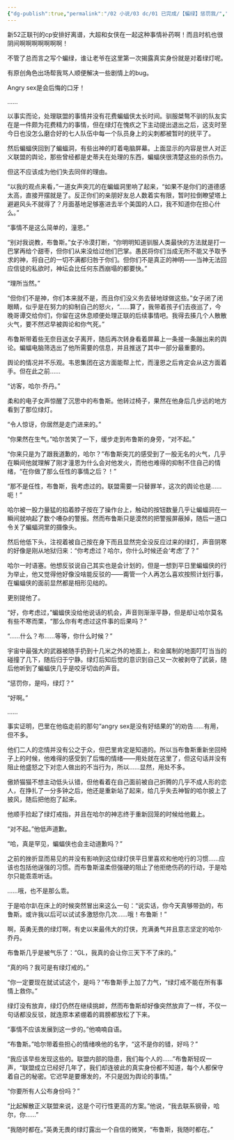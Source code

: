 ```yaml
---
{"dg-publish":true,"permalink":"/02 小说/03 dc/01 已完成/【蝙绿】惩罚我/","tags":["创作/10_其他/乙女向/否","创作/02_衍生/dc","创作/03_类型/故事片段","创作/04_进度/已完成","创作/10_其他/NSFW/否"],"noteIcon":""}
---
```



新52正联刊的cp安排好离谱，大超和女侠在一起这种事情补药啊！而且时机也很阴间啊啊啊啊啊啊啊！

不管了总而言之写个蝙绿，谁让老爷在这里第一次揭露真实身份就是对着绿灯呢。

有原创角色出场帮我骂人顺便解决一些剧情上的bug。

Angry sex是会后悔的口牙！

……

以事实而论，处理联盟的事情并没有花费蝙蝠侠太长时间。驯服桀骜不驯的队友实在是一件颇为花费精力的事情，但在绿灯在愧疚之下主动提出退出之后，这支时至今日也没怎么磨合好的七人队伍中每一个队员身上的尖刺都被暂时的抚平了。

然后蝙蝠侠回到了蝙蝠洞，有些出神的盯着电脑屏幕。上面显示的内容是世人对正义联盟的舆论，那些曾经都是史蒂夫在处理的东西，蝙蝠侠很清楚这些的杀伤力。

但这不应该成为他们失去同伴的理由。

“以我的观点来看，”一道女声突兀的在蝙蝠洞里响了起来，“如果不是你们的道德感太高，直接开摆就是了。反正你们的亲朋好友总人数着实有限，暂时拉倒瞭望塔上避避风头不就得了？月面基地足够塞进去半个美国的人口，我不知道你在担心什么。”

“事情不是这么简单的，潼恩。”

“别对我说教，布鲁斯。”女子冷漠打断，“你明明知道驯服人类最快的方法就是打一巴掌再给个甜枣，但你们从来没给过他们巴掌。愚民将你们当成无所不能又予取予求的神，将自己的一切不满都归咎于你们。但你们不是真正的神明——当神无法回应信徒的私欲时，神坛会比任何东西崩塌的都要快。”

“理所当然。”

“但你们不是神，你们本来就不是，而且你们没义务去替地球做这些。”女子闭了闭眼睛，似乎是在努力的抑制自己的怒火，“……算了，我带着孩子们去夜巡了，今晚哥谭交给你们，你留在这休息顺便处理正联的后续事情吧。我得去揍几个人散散火气，要不然迟早被舆论和你气死。”

布鲁斯带着些无奈目送女子离开，随后再次转身看着屏幕上一条接一条蹦出来的舆论。蝙蝠电脑筛选出了他所需要的信息，并且推送了其中一部分最重要的。

舆论的情况并不乐观。韦恩集团在这方面能帮上忙，而潼恩之后肯定会从这方面着手。但在此之前……

“访客，哈尔·乔丹。”

柔和的电子女声惊醒了沉思中的布鲁斯。他转过椅子，果然在他身后几步远的地方看到了那位绿灯。

“令人惊讶，你居然是走门进来的。”

“你果然在生气。”哈尔苦笑了一下，缓步走到布鲁斯的身旁，“对不起。”

“你来只是为了跟我道歉的，哈尔？”布鲁斯突兀的感受到了一股无名的火气，几乎在瞬间他就理解了刚才潼恩为什么会对他发火，而他也难得的抑制不住自己的情绪，“在你做了那么任性的事情之后？！”

“那不是任性，布鲁斯，我考虑过的。联盟需要一只替罪羊，这次的舆论也是……呃！”

哈尔被一股力量猛的掐着脖子按在了操作台上，触动的按钮数量几乎让蝙蝠洞在一瞬间就响起了数个嘈杂的警报。然而布鲁斯只是漠然的把警报屏蔽掉，随后一道口令关了蝙蝠洞里的摄像头。

然后他低下头，注视着被自己按在身下而且显然完全没反应过来的绿灯，声音阴寒的好像是刚从地狱归来：“你考虑过？哈尔，你什么时候还会‘考虑’了？”

哈尔一时语塞。他想反驳说自己其实也是会计划的，但是一想到平日里蝙蝠侠的行为举止，他又觉得他好像没啥能反驳的——甭管一个人再怎么喜欢按照计划行事，在蝙蝠侠的面前显然都是相形见绌的。

更别提他了。

“好，你考虑过，”蝙蝠侠没给他说话的机会，声音则渐渐平静，但是却让哈尔莫名有些不寒而栗，“那么你有考虑过这件事的后果吗？”

“……什么？布……等等，你什么时候？”

宇宙中最强大的武器被随手扔到十几米之外的地面上，和金属制的地面叮叮当当的碰撞了几下，随后归于宁静。绿灯后知后觉的意识到自己又一次被剥夺了武装，随后他听到了蝙蝠侠几乎是咬牙切齿的声音。

“惩罚你，是吗，绿灯？”

“好啊。”

……

事实证明，巴里在他临走前的那句“angry sex是没有好结果的”的劝告……有用，但不多。

他们二人的恋情并没有公之于众，但巴里肯定是知道的。所以当布鲁斯重新坐回椅子上的时候，他难得的感受到了后悔的情绪——用处就在这里了，但这句话并没有阻止他盛怒之下对恋人做出的不当行为，所以……显然，用处不多。

傲娇猫猫不想主动低头认错，但他看着在自己面前被自己折腾的几乎不成人形的恋人，在挣扎了一分多钟之后，他还是重新站了起来，给几乎失去神智的哈尔披上了披风，随后把他抱了起来。

他顺手捡起了绿灯戒指，并且在哈尔的神志终于重新回笼的时候给他戴上。

“对不起。”他低声道歉。

“哈，真是罕见，蝙蝠侠也会主动道歉吗？”

之前的挫折显而易见的并没有影响到这位绿灯侠平日里喜欢和他呛行的习惯……应该也包括他逞强的习惯。而布鲁斯温柔但强硬的阻止了他拒绝伤药的行动，于是哈尔只能乖乖听话。

……哦，也不是那么乖。

于是哈尔趴在床上的时候突然冒出来这么一句：“说实话，你今天真够带劲的，布鲁斯。或许我以后可以试试多激怒你几次……哦！布鲁斯！”

啊，英勇无畏的绿灯啊，有史以来最伟大的灯侠，充满勇气并且意志坚定的哈尔·乔丹。

布鲁斯几乎是被气乐了：“GL，我真的会让你三天下不了床的。”

“真的吗？我可是有绿灯戒的。”

“你一定要现在就试试这个，是吗？”布鲁斯手上加了力气，“绿灯戒不能在所有事情上救你。”

绿灯没有放弃，绿灯仍然在继续挑衅，然而布鲁斯却好像突然放弃了一样，不仅一句话都没反驳，就连原本紧绷着的肩膀都放松了下来。

“事情不应该发展到这一步的。”他喃喃自语。

“布鲁斯。”哈尔带着些担心的情绪唤他的名字，“这不是你的错，好吗？”

“我应该早些发现这些的。联盟内部的隐患，我们每个人的……”布鲁斯轻叹一声，“联盟成立已经好几年了，我们却连彼此的真实身份都不知道，每个人都保守着自己的秘密。它迟早是要爆发的，不只是因为舆论的事情。”

“你要所有人公布身份吗？”

“比起解散正义联盟来说，这是个可行性更高的方案。”他说，“我去联系钢骨，哈尔，你……”

“我随时都在。”英勇无畏的绿灯露出一个自信的微笑，“布鲁斯，我随时都在。”